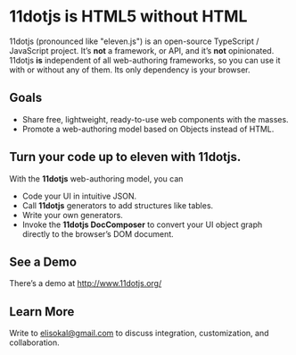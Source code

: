 # 11dotjs is HTML5 without HTML
11dotjs (pronounced like "eleven.js") is an open-source TypeScript / JavaScript project. It’s **not** a framework, or API, and it’s **not** opinionated. 11dotjs **is** independent of all web-authoring frameworks, so you can use it with or without any of them. Its only dependency is your browser.
## Goals
- Share free, lightweight, ready-to-use web components with the masses. 
- Promote a web-authoring model based on Objects instead of HTML.
## Turn your code up to eleven with 11dotjs.
With the **11dotjs** web-authoring model, you can 
- Code your UI in intuitive JSON.
- Call **11dotjs** generators to add structures like tables.
- Write your own generators.
- Invoke the **11dotjs DocComposer** to convert your UI object graph directly to the browser’s DOM document.
## See a Demo
There’s a demo at http://www.11dotjs.org/
## Learn More
Write to elisokal@gmail.com to discuss integration, customization, and collaboration.



